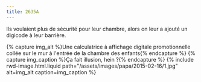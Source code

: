 ```yaml
---
title: 2635A
---
```


Ils voulaient plus de sécurité pour leur chambre, alors on leur a ajouté un
digicode à leur barrière.

{% capture img_alt %}Une calculatrice à affichage digitale promotionnelle collée
sur le mur à l'entrée de la chambre des enfants{% endcapture %}
{% capture img_caption %}Ça fait illusion, hein ?{% endcapture %}
{% include rwd-image.html.liquid
path="/assets/images/papa/2015-02-16/1.jpg"
alt=img_alt
caption=img_caption
%}
